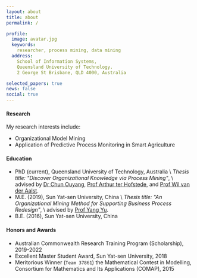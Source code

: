 ```yaml
---
layout: about
title: about
permalink: /

profile:
  image: avatar.jpg
  keywords:
    researcher, process mining, data mining
  address: 
    School of Information Systems,
    Queensland University of Technology.
    2 George St Brisbane, QLD 4000, Australia

selected_papers: true
news: false
social: true
---
```


#### Research
My research interests include:
- Organizational Model Mining
- Application of Predictive Process Monitoring in Smart Agriculture

#### Education

- PhD (current), Queensland University of Technology, Australia \\
  *Thesis title: "Discover Organizational Knowledge via Process Mining"*, \\
  advised by 
  [Dr Chun Ouyang](https://staff.qut.edu.au/staff/c.ouyang), 
  [Prof Arthur ter
  Hofstede](https://staff.qut.edu.au/staff/a.terhofstede), 
  and [Prof Wil van der Aalst](http://www.vdaalst.com/).
- M.E. (2019), Sun Yat-sen University, China \\
  *Thesis title: "An Organizational Mining Method for Supporting Business
  Process Redesign"*, \\
  advised by [Prof Yang Yu](http://sdcs.sysu.edu.cn/content/2529).
- B.E. (2016), Sun Yat-sen University, China

#### Honors and Awards

- Australian Commonwealth Research Training Program (Scholarship), 
2019-2022
- Excellent Master Student Award, Sun Yat-sen University, 2018
- Meritorious Winner (`Team 37861`) the Mathematical Contest in Modelling,
Consortium for Mathematics and Its Applications (COMAP), 2015
